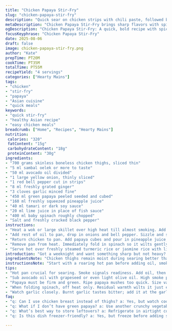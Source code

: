 ```yaml
---
title: "Chicken Papaya Stir-Fry"
slug: "chicken-papaya-stir-fry"
description: "Quick sear on chicken strips with chili paste, followed by sauté of onion and bell pepper. Add fresh ginger, minced garlic, diced green papaya and a citrus-soy-fish sauce blend. Simmer to reduce liquid, then fold in baby spinach off heat. Serve over turmeric-scented rice. Bold, bright, spicy, and slightly sweet. Technique relies on hot pan, layering flavors, and timing the spinach to preserve color and texture."
metaDescription: "Chicken Papaya Stir-Fry brings sharp flavors with spice and sweetness. Quick cook, bold dish, bright colors—weeks night winner."
ogDescription: "Chicken Papaya Stir-Fry: A quick, bold recipe with spice and sweetness. Sear chicken, combine fresh ingredients, serve over turmeric rice."
focusKeyphrase: "Chicken Papaya Stir-Fry"
date: 2025-08-06
draft: false
image: chicken-papaya-stir-fry.png
author: "Kate"
prepTime: PT20M
cookTime: PT35M
totalTime: PT55M
recipeYield: "4 servings"
categories: ["Hearty Mains"]
tags:
- "chicken"
- "stir-fry"
- "papaya"
- "Asian cuisine"
- "quick meals"
keywords:
- "quick stir-fry"
- "healthy Asian recipe"
- "easy chicken meals"
breadcrumb: ["Home", "Recipes", "Hearty Mains"]
nutrition: 
 calories: "320"
 fatContent: "15g"
 carbohydrateContent: "18g"
 proteinContent: "30g"
ingredients:
- "700 grams skinless boneless chicken thighs, sliced thin"
- "5 ml sambal oelek or more to taste"
- "50 ml avocado oil divided"
- "1 large yellow onion, thinly sliced"
- "1 red bell pepper cut in strips"
- "8 ml freshly grated ginger"
- "3 cloves garlic minced fine"
- "450 ml green papaya peeled seeded and cubed"
- "160 ml freshly squeezed pineapple juice"
- "40 ml tamari or dark soy sauce"
- "20 ml lime juice in place of fish sauce"
- "400 ml baby spinach roughly chopped"
- "Salt and freshly cracked black pepper"
instructions:
- "Heat a wok or large skillet over high heat till almost smoking. Add half the oil. Toss in chicken strips with sambal oelek. Spread out so no crowding, allow to brown properly, about 4-5 minutes total. When edges become dry and golden, flip. Avoid stirring too often; you want sear marks. Season with salt and fresh pepper. Remove chicken to plate, resist overcooking."
- "Add rest of oil to pan, drop in onions and bell pepper. Sizzle and stir for 6 minutes until onions soften and look translucent, edges start to caramelize. Add ginger and garlic, quick stir—listen for the garlic popping in oil, about 30 seconds. Smell the fragrance—don’t burn the garlic."
- "Return chicken to pan. Add papaya cubes and pour in pineapple juice, tamari, and lime juice mixture. Stir everything together well. Bring to a boil, then lower to medium. Simmer gently, stir occasionally, until the liquid reduces by half, around 8-10 minutes, visible thickening of sauce and glossy coating on chicken and papaya. The papaya should be tender but still hold its shape, not mushy."
- "Remove pan from heat. Immediately fold in spinach so it wilts gently in the residual heat. This keeps vibrant green color and fresh flavor, no sogginess. Taste and adjust seasoning with salt and pepper as needed. "
- "Serve hot over freshly steamed turmeric rice or jasmine rice with lime zest on top if desired."
introduction: "Got a weeknight and want something sharp but not heavy? Chicken and green papaya come together quick. The key: hot pan, quick sear for flavor, then slow simmer with the juice blend to mellow tartness and bring out papaya’s texture. Sambal oelek adds heat—adjust to your burn tolerance. Ginger and garlic base gives punch without stealing the show. Skip fish sauce if you want lighter, lime juice adds acidity and brightness instead. Spinach stirred off the heat to avoid overcooking keeps the dish fresh and clean. Use boneless thighs for juiciness in place of breasts. You’ll smell that caramelizing onion and garlic as your cue it’s time to move on. Results? A savory, slightly sweet glaze with pops of crunch and bite. No heavy sauces or paste, just straight flavor layering."
ingredientsNote: "Chicken thighs remain moist during searing better than breast but slice thin for fast cooking. Olive oil can be swapped for any neutral oil: avocado, grapeseed works if you want higher smoke point. Sambal oelek balanced with pineapple juice instead of orange juice brings a tropical twist that’s a bit sharper and less sweet. Lime juice swapping fish sauce keeps it allergy-friendly and fresher, but adds acidity rather than umami—if you tolerate fish sauce, keep some for deeper flavor. Stir-fry in batches if pan crowding happens, or meat will steam, losing crisp edges. Papaya must be green and firm; ripe will turn mushy fast. Use frozen spinach if fresh unavailable but squeeze excess water before adding to keep pan crisp."
instructionsNote: "Start with a roaring hot pan before adding oil, smoke signals readiness. Sear chicken undisturbed until edges show firm color, measure by sight not clock. Translucent onions with caramel edges signal done. Ginger and garlic should be stirred less than a minute; burnt garlic tastes bitter. Simmer sauces to reduce liquid visibly by half; this thickens flavor without thickening agents. Pull off heat when adding spinach—leftover heat is enough—prevents limp, dull greens. Season at end; soy and lime juice add salt and acid but fine tune only after cooling slightly. If sauce dries too fast, add splash of water to avoid burning. Serve immediately with rice that’s been cooked ahead and kept warm covered."
tips:
- "Hot pan crucial for searing. Smoke signals readiness. Add oil, then chicken. Brown undisturbed for flavor. Timing matters. Don’t crowd the pan."
- "Sub avocado oil with grapeseed or even light olive oil. High smoke point needed. If sambal oelek’s heat too much, adjust. Adding more pineapple juice can balance."
- "Papaya must be firm and green. Ripe papaya mushes too quick. Size varies cooking time; check with fork. Should be tender but hold shape."
- "When folding spinach, off heat only. Residual warmth wilts it just enough. Do not overcook. A vibrant green is what you want. Dull greens ruin the dish."
- "Watch garlic closely. Burnt garlic tastes bitter; add it at the garlic popping moment. Timing transitions key. Papaya and chicken should mingle till saucy."
faq:
- "q: Can I use chicken breast instead of thighs? a: Yes, but watch cooking time closely. Chicken breast tends to dry out faster. Sear quickly."
- "q: What if I don’t have green papaya? a: Use another crunchy vegetable. Try green zucchini or firm carrots. Adjust cooking time based on size."
- "q: What’s best way to store leftovers? a: Refrigerate in airtight container. Best within 2-3 days. Reheat gently; don’t dry out. Add splash of water."
- "q: Is this dish freezer-friendly? a: Yes, but freeze before adding spinach. Restructure texture; add fresh spinach when ready to serve."

---
```

